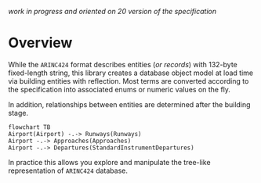 *work in progress and oriented on 20 version of the specification*

# Overview

While the `ARINC424` format describes entities (*or records*) with 132-byte fixed-length string, this library creates a database object model at load time via building entities with reflection. Most terms are converted according to the specification into associated enums or numeric values on the fly.

In addition, relationships between entities are determined after the building stage.

```mermaid
flowchart TB
Airport(Airport) -.-> Runways(Runways)
Airport -.-> Approaches(Approaches)
Airport -.-> Departures(StandardInstrumentDepartures)
```

In practice this allows you explore and manipulate the tree-like representation of `ARINC424` database.
